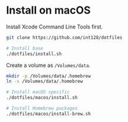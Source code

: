 # Install on macOS

Install Xcode Command Line Tools first.

```sh
git clone https://github.com/int128/dotfiles

# Install base
./dotfiles/install.sh
```

Create a volume as `/Volumes/data`.

```sh
mkdir -p /Volumes/data/.homebrew
ln -s /Volumes/data/.homebrew

# Install macOS specific
./dotfiles/macos/install.sh

# Install Homebrew packages
./dotfiles/macos/install-brew.sh
```
